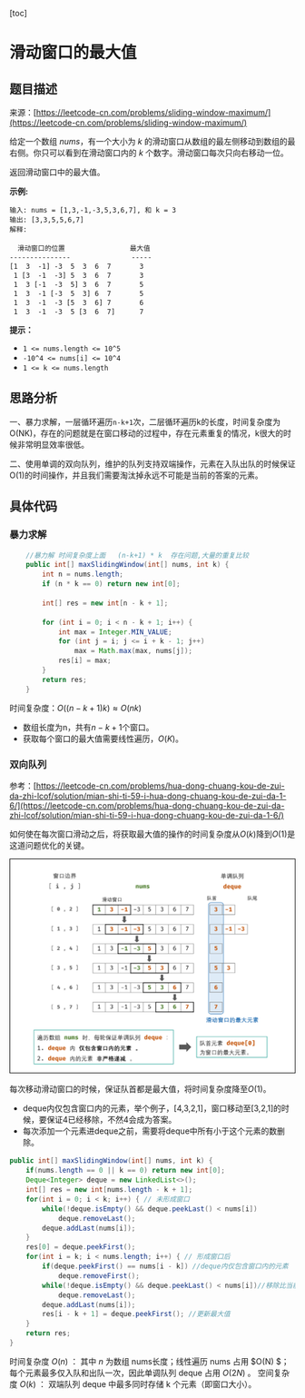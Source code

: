 [toc]

# 滑动窗口的最大值

## 题目描述

来源：[https://leetcode-cn.com/problems/sliding-window-maximum/](https://leetcode-cn.com/problems/sliding-window-maximum/)

给定一个数组 *nums*，有一个大小为 *k* 的滑动窗口从数组的最左侧移动到数组的最右侧。你只可以看到在滑动窗口内的 *k* 个数字。滑动窗口每次只向右移动一位。

返回滑动窗口中的最大值。

**示例:**

```
输入: nums = [1,3,-1,-3,5,3,6,7], 和 k = 3
输出: [3,3,5,5,6,7] 
解释: 

  滑动窗口的位置                最大值
---------------               -----
[1  3  -1] -3  5  3  6  7       3
 1 [3  -1  -3] 5  3  6  7       3
 1  3 [-1  -3  5] 3  6  7       5
 1  3  -1 [-3  5  3] 6  7       5
 1  3  -1  -3 [5  3  6] 7       6
 1  3  -1  -3  5 [3  6  7]      7
```

**提示：**

- `1 <= nums.length <= 10^5`
- `-10^4 <= nums[i] <= 10^4`
- `1 <= k <= nums.length`

## 思路分析

 一、暴力求解，一层循环遍历`n-k+1`次，二层循环遍历k的长度，时间复杂度为O(NK)，存在的问题就是在窗口移动的过程中，存在元素重复的情况，k很大的时候非常明显效率很低。

二、使用单调的双向队列，维护的队列支持双端操作，元素在入队出队的时候保证O(1)的时间操作，并且我们需要淘汰掉永远不可能是当前的答案的元素。

## 具体代码

### 暴力求解

```java
    //暴力解 时间复杂度上面   (n-k+1) * k  存在问题,大量的重复比较
    public int[] maxSlidingWindow(int[] nums, int k) {
        int n = nums.length;
        if (n * k == 0) return new int[0];

        int[] res = new int[n - k + 1];

        for (int i = 0; i < n - k + 1; i++) {
            int max = Integer.MIN_VALUE;
            for (int j = i; j <= i + k - 1; j++)
                max = Math.max(max, nums[j]);
            res[i] = max;
        }
        return res;
    }
```

时间复杂度：$O((n-k+1)k)\approx O(nk)$

- 数组长度为n，共有$n-k+1$个窗口。
- 获取每个窗口的最大值需要线性遍历，$O(K)$。

### 双向队列

参考：[https://leetcode-cn.com/problems/hua-dong-chuang-kou-de-zui-da-zhi-lcof/solution/mian-shi-ti-59-i-hua-dong-chuang-kou-de-zui-da-1-6/](https://leetcode-cn.com/problems/hua-dong-chuang-kou-de-zui-da-zhi-lcof/solution/mian-shi-ti-59-i-hua-dong-chuang-kou-de-zui-da-1-6/)

如何使在每次窗口滑动之后，将获取最大值的操作的时间复杂度从$O(k)$降到$O(1)$是这道问题优化的关键。

![](img/5.png)

每次移动滑动窗口的时候，保证队首都是最大值，将时间复杂度降至$O(1)$。

- deque内仅包含窗口内的元素，举个例子，[4,3,2,1]，窗口移动至[3,2,1]的时候，要保证4已经移除，不然4会成为答案。
- 每次添加一个元素进deque之前，需要将deque中所有小于这个元素的数删除。

```java
public int[] maxSlidingWindow(int[] nums, int k) {
    if(nums.length == 0 || k == 0) return new int[0];
    Deque<Integer> deque = new LinkedList<>();
    int[] res = new int[nums.length - k + 1];
    for(int i = 0; i < k; i++) { // 未形成窗口
        while(!deque.isEmpty() && deque.peekLast() < nums[i])
            deque.removeLast();
        deque.addLast(nums[i]);
    }
    res[0] = deque.peekFirst();
    for(int i = k; i < nums.length; i++) { // 形成窗口后
        if(deque.peekFirst() == nums[i - k]) //deque内仅包含窗口内的元素
            deque.removeFirst();
        while(!deque.isEmpty() && deque.peekLast() < nums[i])//移除比当前元素小的数
            deque.removeLast();
        deque.addLast(nums[i]);
        res[i - k + 1] = deque.peekFirst(); //更新最大值
    }
    return res;
}
```

时间复杂度 $O(n)$ ： 其中 $n$ 为数组 nums长度；线性遍历 nums 占用 $O(N) $；每个元素最多仅入队和出队一次，因此单调队列 deque 占用 $O(2N)$ 。
空间复杂度 $O(k)$ ： 双端队列 deque 中最多同时存储 k 个元素（即窗口大小）。